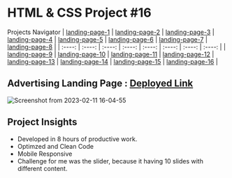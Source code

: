 # HTML & CSS Project #16

Projects Navigator
| [landing-page-1](https://github.com/sub1120/landing-page-1) | [landing-page-2](https://github.com/sub1120/landing-page-2)  | [landing-page-3](https://github.com/sub1120/landing-page-3) | [landing-page-4](https://github.com/sub1120/landing-page-4)  | [landing-page-5](https://github.com/sub1120/landing-page-5) | [landing-page-6](https://github.com/sub1120/landing-page-6)  | [landing-page-7](https://github.com/sub1120/landing-page-7) | [landing-page-8](https://github.com/sub1120/landing-page-8)  | 
| :----: | :----: | :----: | :----: | :----: | :----: | :----: | :----: |
| [landing-page-9](https://github.com/sub1120/landing-page-9) | [landing-page-10](https://github.com/sub1120/landing-page-10)  | [landing-page-11](https://github.com/sub1120/landing-page-11) | [landing-page-12](https://github.com/sub1120/landing-page-12)  | [landing-page-13](https://github.com/sub1120/landing-page-13) | [landing-page-14](https://github.com/sub1120/landing-page-14)  | [landing-page-15](https://github.com/sub1120/landing-page-15) | [landing-page-16](https://github.com/sub1120/landing-page-16) | 

## Advertising Landing Page  : [Deployed Link](https://main--merry-lollipop-de9bb3.netlify.app/)
![Screenshot from 2023-02-11 16-04-55](https://user-images.githubusercontent.com/43786036/218253590-ec629ad4-85a6-43e2-94e2-293f6b27b430.png)

## Project Insights

- Developed in 8 hours of productive work.
- Optimzed and Clean Code
- Mobile Responsive
- Challenge for me was the slider, because it having 10 slides with different content.
